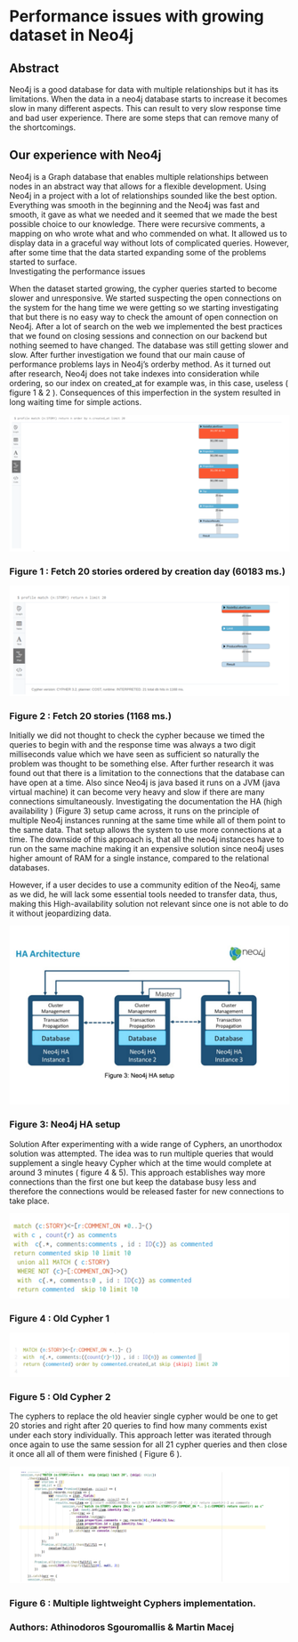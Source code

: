 # Performance issues with growing dataset in Neo4j
## Abstract
Neo4j is a good database for data with multiple relationships but it has its limitations. 
When the data in a neo4j database starts to increase it becomes slow in many different aspects. This can result to very slow response time and bad user experience. There are some steps that can remove many of the shortcomings.

## Our experience with Neo4j 
Neo4j is a Graph database that enables multiple relationships between nodes in an abstract way that allows for a flexible development.
Using Neo4j in a project with a lot of relationships sounded like the best option. Everything was smooth in the beginning and the Neo4j was fast and smooth, it gave as what we needed and it seemed that we made the best possible choice to our knowledge. There were recursive comments, a mapping on who wrote what and who commended on what. It allowed us to display data in a graceful way without lots of complicated queries.
However, after some time that the data started expanding some of the problems started to surface. 	
Investigating the performance issues

When the dataset started growing, the cypher queries started to become slower and unresponsive. We started suspecting the open connections on the system for the hang time we were getting so we starting investigating that but there is no easy way to check the amount of open connection on Neo4j. 
	After a lot of search on the web we implemented the best practices that we found on closing sessions and connection on our backend but nothing seemed to have changed. The database was still getting slower and slow. After further investigation we found that our main cause of performance problems lays in  Neo4j’s orderby method. As it turned out after research, Neo4j does not take indexes into consideration while ordering, so our index on created_at for example was, in this case, useless ( figure 1 & 2 ). Consequences of this imperfection in the system resulted in long waiting time for simple actions. 

![alt text](https://github.com/biggiejr/UFO/blob/master/images/1.png)
### Figure 1 : Fetch 20 stories ordered by creation day (60183 ms.)
 

![alt text](https://github.com/biggiejr/UFO/blob/master/images/2.png)
### Figure 2 : Fetch 20 stories (1168 ms.)
	

Initially we did not thought to check the cypher because we timed the queries to begin with and the response time was always a two digit milliseconds value which we have seen as sufficient so naturally the problem was thought to be something else. 
	After further research it was found out that there is a limitation to the connections that the database can have open at a time. Also since Neo4j is java based it runs on a JVM (java virtual machine) it can become very heavy and slow if there are many connections simultaneously. Investigating the documentation the HA (high availability ) (Figure 3) setup came across, it runs on the principle of multiple Neo4j instances running at the same time while all of them point to the same data. That setup allows the system to use more connections at a time. The downside of this approach is, that all the neo4j instances have to run on the same machine making it an expensive solution since neo4j uses higher amount of RAM for a single instance, compared to the relational databases.  
	
However, if a user decides to use a community edition of the Neo4j, same as we did, he will lack some essential tools needed to transfer data, thus, making this High-availability  solution not relevant since one is not able to do it without jeopardizing data.



![alt text](https://github.com/biggiejr/UFO/blob/master/images/3.png)
### Figure 3: Neo4j HA setup









Solution
	After experimenting with a wide range of Cyphers, an unorthodox solution was attempted. The idea was to run multiple queries that would supplement a single heavy  Cypher which at the time would complete at around 3 minutes ( figure 4 & 5). This approach establishes way more connections than the first one but keep the database busy less and therefore the connections would be released faster for new connections to take place.
 

![alt text](https://github.com/biggiejr/UFO/blob/master/images/4.png)
### Figure 4 : Old Cypher 1

![alt text](https://github.com/biggiejr/UFO/blob/master/images/5.png)
### Figure 5 : Old Cypher 2

The cyphers to replace the old heavier single cypher would be one to get 20 stories and right after 20 queries to find how many comments exist under each story individually.
	This approach letter was iterated through once again to use the same session for all 21 cypher queries and then close it once all all of them were finished ( Figure 6 ). 

![alt text](https://github.com/biggiejr/UFO/blob/master/images/6.png)
### Figure 6 : Multiple lightweight Cyphers implementation.
 
 ### Authors: Athinodoros Sgouromallis & Martin Macej

